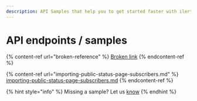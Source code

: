 ```yaml
---
description: API Samples that help you to get started faster with ilert REST API.
---
```


# API endpoints / samples

{% content-ref url="broken-reference" %}
[Broken link](broken-reference)
{% endcontent-ref %}

{% content-ref url="importing-public-status-page-subscribers.md" %}
[importing-public-status-page-subscribers.md](importing-public-status-page-subscribers.md)
{% endcontent-ref %}



{% hint style="info" %}
Missing a sample? Let us [know](../../contact.md)
{% endhint %}
